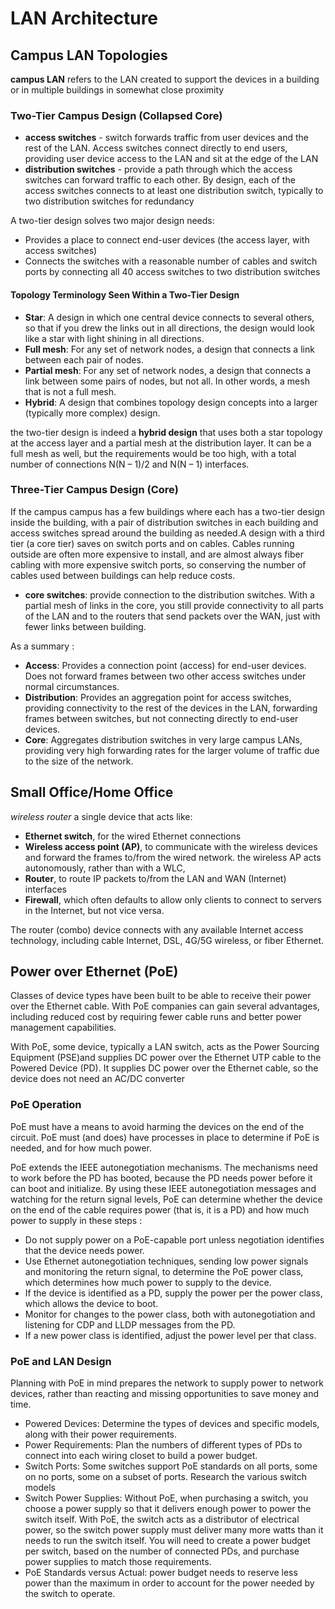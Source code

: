 # LAN Architecture

## Campus LAN Topologies
<b>campus LAN</b> refers to the LAN created to support the devices in a building or in multiple buildings in somewhat close proximity

### Two-Tier Campus Design (Collapsed Core)
* <b>access switches</b> - switch forwards traffic from user devices and the rest of the LAN. Access switches connect directly to end users, providing user device access to the LAN and sit at the edge of the LAN
* <b>distribution switches</b> - provide a path through which the access switches can forward traffic to each other. By design, each of the access switches connects to at least one distribution switch, typically to two distribution switches for redundancy

A two-tier design solves two major design needs: 
* Provides a place to connect end-user devices (the access layer, with access switches) 
* Connects the switches with a reasonable number of cables and switch ports by connecting all 40 access switches to two distribution switches

#### Topology Terminology Seen Within a Two-Tier Design
* <b>Star</b>: A design in which one central device connects to several others, so that if you drew the links out in all directions, the design would look like a star with light shining in all directions. 
* <b>Full mesh</b>: For any set of network nodes, a design that connects a link between each pair of nodes. 
* <b>Partial mesh</b>: For any set of network nodes, a design that connects a link between some pairs of nodes, but not all. In other words, a mesh that is not a full mesh. 
* <b>Hybrid</b>: A design that combines topology design concepts into a larger (typically more complex) design.

the two-tier design is indeed a <b>hybrid design</b> that uses both a star topology at the access layer and a partial mesh at the distribution layer. It can be a full mesh as well, but the requirements would be too high, with a total number of connections N(N – 1)/2 and N(N – 1) interfaces. 

### Three-Tier Campus Design (Core)
If the campus campus has a few buildings where each has a two-tier design inside the building, with a pair of distribution switches in each building and access switches spread around the building as needed.A design with a third tier (a core tier) saves on switch ports and on cables. Cables running outside are often more expensive to install, and are almost always fiber cabling with more expensive switch
ports, so conserving the number of cables used between buildings can help reduce costs.
* <b> core switches</b>: provide connection to the distribution switches. With a partial mesh of links in the core, you still provide connectivity to all parts of the LAN and to the routers that send packets over the WAN, just with fewer links between building.

As a summary : 
* <b>Access</b>: Provides a connection point (access) for end-user devices. Does not forward frames between two other access switches under normal circumstances.
* <b>Distribution</b>: Provides an aggregation point for access switches, providing connectivity to the rest of the devices in the LAN, forwarding frames between switches, but not connecting directly to end-user devices.
* <b>Core</b>: Aggregates distribution switches in very large campus LANs, providing very high forwarding rates for the larger volume of traffic due to the size of the network.

## Small Office/Home Office
<i>wireless router</i> a single device that acts like: 
* <b>Ethernet switch</b>, for the wired Ethernet connections
* <b>Wireless access point (AP)</b>, to communicate with the wireless devices and forward the frames to/from the wired network. the wireless AP acts autonomously, rather than with a WLC,
* <b>Router</b>, to route IP packets to/from the LAN and WAN (Internet) interfaces
* <b>Firewall</b>, which often defaults to allow only clients to connect to servers in the Internet, but not vice versa.

The router (combo) device connects with any available Internet access technology, including cable Internet, DSL, 4G/5G wireless, or fiber Ethernet.

## Power over Ethernet (PoE)
Classes of device types have been built to be able to receive their power over the Ethernet cable. With PoE companies can gain several advantages, including reduced cost by requiring fewer cable runs and better power management capabilities.

With PoE, some device, typically a LAN switch, acts as the Power Sourcing Equipment (PSE)and supplies DC power over the Ethernet UTP cable to the Powered Device (PD). It supplies DC power over the Ethernet cable, so the device does not need an AC/DC converter

### PoE Operation
PoE must have a means to avoid harming the devices on the end of the circuit. PoE must (and does) have processes in place to determine if PoE is needed, and for how much power.

PoE extends the IEEE autonegotiation mechanisms. The mechanisms need to work before the PD has booted, because the PD needs power before it can boot and initialize. By using these IEEE autonegotiation messages and watching for the return signal levels, PoE can determine whether the device on the end of the cable requires power (that is, it is a PD) and how much power to supply in these steps : 
- Do not supply power on a PoE-capable port unless negotiation identifies that the device needs power.
- Use Ethernet autonegotiation techniques, sending low power signals and monitoring the return signal, to determine the PoE power class, which determines how much power to supply to the device.
- If the device is identified as a PD, supply the power per the power class, which allows the device to boot.
- Monitor for changes to the power class, both with autonegotiation and listening for CDP and LLDP messages from the PD.
- If a new power class is identified, adjust the power level per that class.

### PoE and LAN Design
Planning with PoE in mind prepares the network to supply power to network devices, rather than reacting and missing opportunities to save money and time.

- Powered Devices: Determine the types of devices and specific models, along with their power requirements.
- Power Requirements: Plan the numbers of different types of PDs to connect into each wiring closet to build a power budget. 
- Switch Ports: Some switches support PoE standards on all ports, some on no ports, some on a subset of ports. Research the various switch models 
- Switch Power Supplies: Without PoE, when purchasing a switch, you choose a power supply so that it delivers enough power to power the switch itself. With PoE, the switch acts as a distributor of electrical power, so the switch power supply must deliver many more watts than it needs to run the switch itself. You will need to create a power budget per switch, based on the number of connected PDs, and purchase power supplies to match those requirements.
- PoE Standards versus Actual:  power budget needs to reserve less power than the maximum in order to account for the power needed by the switch to operate.